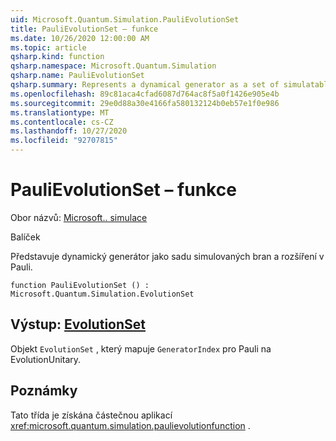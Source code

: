 ```yaml
---
uid: Microsoft.Quantum.Simulation.PauliEvolutionSet
title: PauliEvolutionSet – funkce
ms.date: 10/26/2020 12:00:00 AM
ms.topic: article
qsharp.kind: function
qsharp.namespace: Microsoft.Quantum.Simulation
qsharp.name: PauliEvolutionSet
qsharp.summary: Represents a dynamical generator as a set of simulatable gates and an expansion in the Pauli basis.
ms.openlocfilehash: 89c81aca4cfad6087d764ac8f5a0f1426e905e4b
ms.sourcegitcommit: 29e0d88a30e4166fa580132124b0eb57e1f0e986
ms.translationtype: MT
ms.contentlocale: cs-CZ
ms.lasthandoff: 10/27/2020
ms.locfileid: "92707815"
---
```

# <a name="paulievolutionset-function"></a>PauliEvolutionSet – funkce

Obor názvů: [Microsoft.. simulace](xref:Microsoft.Quantum.Simulation)

Balíček [](https://nuget.org/packages/)


Představuje dynamický generátor jako sadu simulovaných bran a rozšíření v Pauli.

```qsharp
function PauliEvolutionSet () : Microsoft.Quantum.Simulation.EvolutionSet
```


## <a name="output--evolutionset"></a>Výstup: [EvolutionSet](xref:Microsoft.Quantum.Simulation.EvolutionSet)

Objekt `EvolutionSet` , který mapuje `GeneratorIndex` pro Pauli na EvolutionUnitary.

## <a name="remarks"></a>Poznámky

Tato třída je získána částečnou aplikací <xref:microsoft.quantum.simulation.paulievolutionfunction> .
